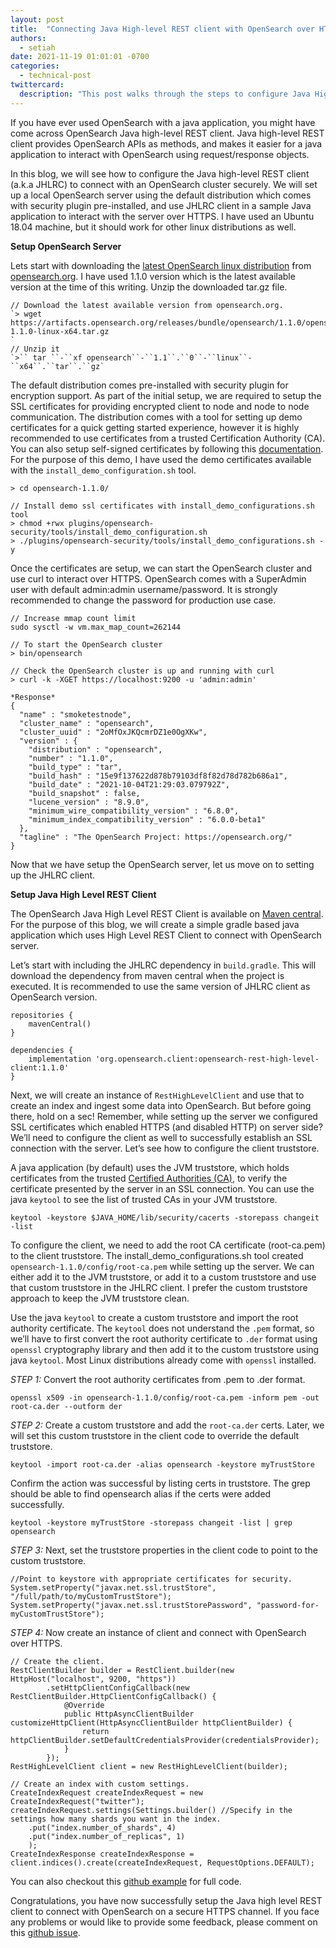 ```yaml
---
layout: post
title:  "Connecting Java High-level REST client with OpenSearch over HTTPS"
authors: 
  - setiah
date: 2021-11-19 01:01:01 -0700
categories: 
  - technical-post
twittercard:
  description: "This post walks through the steps to configure Java High-level REST client to connect with OpenSearch over HTTPS"
---
```


If you have ever used OpenSearch with a java application, you might have come across OpenSearch Java high-level REST client. Java high-level REST client provides OpenSearch APIs as methods, and makes it easier for a java application to interact with OpenSearch using request/response objects.

In this blog, we will see how to configure the Java high-level REST client (a.k.a JHLRC) to connect with an OpenSearch cluster securely. We will set up a local OpenSearch server using the default distribution which comes with security plugin pre-installed, and use JHLRC client in a sample Java application to interact with the server over HTTPS. I have used an Ubuntu 18.04 machine, but it should work for other linux distributions as well.

**Setup OpenSearch Server**

Lets start with downloading the [latest OpenSearch linux distribution](https://opensearch.org/downloads.html) from [opensearch.org](http://opensearch.org/). I have used 1.1.0 version which is the latest available version at the time of this writing. Unzip the downloaded tar.gz file.

```
// Download the latest available version from opensearch.org. 
`> wget https://artifacts.opensearch.org/releases/bundle/opensearch/1.1.0/opensearch-1.1.0-linux-x64.tar.gz
`
// Unzip it
`>`` tar ``-``xf opensearch``-``1.1``.``0``-``linux``-``x64``.``tar``.``gz`
```

The default distribution comes pre-installed with security plugin for encryption support. As part of the initial setup, we are required to setup the SSL certificates for providing encrypted client to node and node to node communication. The distribution comes with a tool for setting up demo certificates for a quick getting started experience, however it is highly recommended to use certificates from a trusted Certification Authority (CA). You can also setup self-signed certificates by following this [documentation](https://opensearch.org/docs/latest/security-plugin/configuration/generate-certificates/). For the purpose of this demo, I have used the demo certificates available with the `install_demo_configuration.sh` tool.

```
> cd opensearch-1.1.0/

// Install demo ssl certificates with install_demo_configurations.sh tool
> chmod +rwx plugins/opensearch-security/tools/install_demo_configuration.sh
> ./plugins/opensearch-security/tools/install_demo_configurations.sh -y
```

Once the certificates are setup, we can start the OpenSearch cluster and use curl to interact over HTTPS. OpenSearch comes with a SuperAdmin user with default admin:admin username/password. It is strongly recommended to change the password for production use case. 

```
// Increase mmap count limit 
sudo sysctl -w vm.max_map_count=262144

// To start the OpenSearch cluster
> bin/opensearch

// Check the OpenSearch cluster is up and running with curl
> curl -k -XGET https://localhost:9200 -u 'admin:admin'

*Response*
{
  "name" : "smoketestnode",
  "cluster_name" : "opensearch",
  "cluster_uuid" : "2oMfOxJKQcmrDZ1e0OgXKw",
  "version" : {
    "distribution" : "opensearch",
    "number" : "1.1.0",
    "build_type" : "tar",
    "build_hash" : "15e9f137622d878b79103df8f82d78d782b686a1",
    "build_date" : "2021-10-04T21:29:03.079792Z",
    "build_snapshot" : false,
    "lucene_version" : "8.9.0",
    "minimum_wire_compatibility_version" : "6.8.0",
    "minimum_index_compatibility_version" : "6.0.0-beta1"
  },
  "tagline" : "The OpenSearch Project: https://opensearch.org/"
}
```

Now that we have setup the OpenSearch server, let us move on to setting up the JHLRC client.

**Setup Java High Level REST Client**

The OpenSearch Java High Level REST Client is available on [Maven central](https://search.maven.org/search?q=a:opensearch-rest-high-level-client). For the purpose of this blog, we will create a simple gradle based java application which uses High Level REST Client to connect with OpenSearch server.

Let’s start with including the JHLRC dependency in `build.gradle`. This will download the dependency from maven central when the project is executed. It is recommended to use the same version of JHLRC client as OpenSearch version.

```
repositories {
    mavenCentral()
}

dependencies {
    implementation 'org.opensearch.client:opensearch-rest-high-level-client:1.1.0'
}
```

Next, we will create an instance of `RestHighLevelClient` and use that to create an index and ingest some data into OpenSearch. But before going there, hold on a sec! Remember, while setting up the server we configured SSL certificates which enabled HTTPS (and disabled HTTP) on server side? We’ll need to configure the client as well to successfully establish an SSL connection with the server. Let’s see how to configure the client truststore.

A java application (by default) uses the JVM truststore, which holds certificates from the trusted [Certified Authorities (CA)](https://en.wikipedia.org/wiki/Certificate_authority), to verify the certificate presented by the server in an SSL connection. You can use the java `keytool` to see the list of trusted CAs in your JVM truststore.

```
keytool -keystore $JAVA_HOME/lib/security/cacerts -storepass changeit -list 
```

To configure the client, we need to add the root CA certificate (root-ca.pem) to the client truststore. The install_demo_configurations.sh tool created `opensearch-1.1.0/config/root-ca.pem` while setting up the server. We can either add it to the JVM truststore, or add it to a custom truststore and use that custom truststore in the JHLRC client. I prefer the custom truststore approach to keep the JVM truststore clean. 

Use the java `keytool` to create a custom truststore and import the root authority certificate. The `keytool` does not understand the `.pem` format, so we’ll have to first convert the root authority certificate to `.der` format using `openssl` cryptography library and then add it to the custom truststore using java `keytool`. Most Linux distributions already come with `openssl` installed. 

_STEP 1:_ Convert the root authority certificates from .pem to .der format.

```
openssl x509 -in opensearch-1.1.0/config/root-ca.pem -inform pem -out root-ca.der --outform der
```

_STEP 2:_ Create a custom truststore and add the `root-ca.der` certs. Later, we will set this custom truststore in the client code to override the default truststore.

```
keytool -import root-ca.der -alias opensearch -keystore myTrustStore
```

Confirm the action was successful by listing certs in truststore. The grep should be able to find opensearch alias if the certs were added successfully.

```
keytool -keystore myTrustStore -storepass changeit -list | grep opensearch
```

_STEP 3:_ Next, set the truststore properties in the client code to point to the custom truststore. 

```
//Point to keystore with appropriate certificates for security.
System.setProperty("javax.net.ssl.trustStore", "/full/path/to/myCustomTrustStore");
System.setProperty("javax.net.ssl.trustStorePassword", "password-for-myCustomTrustStore");
```


_STEP 4:_ Now create an instance of client and connect with OpenSearch over HTTPS. 

```
// Create the client.
RestClientBuilder builder = RestClient.builder(new HttpHost("localhost", 9200, "https"))
        .setHttpClientConfigCallback(new RestClientBuilder.HttpClientConfigCallback() {
            @Override
            public HttpAsyncClientBuilder customizeHttpClient(HttpAsyncClientBuilder httpClientBuilder) {
                return httpClientBuilder.setDefaultCredentialsProvider(credentialsProvider);
            }
        });
RestHighLevelClient client = new RestHighLevelClient(builder);

// Create an index with custom settings.
CreateIndexRequest createIndexRequest = new CreateIndexRequest("twitter");
createIndexRequest.settings(Settings.builder() //Specify in the settings how many shards you want in the index.
    .put("index.number_of_shards", 4)
    .put("index.number_of_replicas", 1)
    );
CreateIndexResponse createIndexResponse = client.indices().create(createIndexRequest, RequestOptions.DEFAULT);
```

You can also checkout this [github example](https://github.com/setiah/OpenSearchRestClient/tree/main) for full code.

Congratulations, you have now successfully setup the Java high level REST client to connect with OpenSearch on a secure HTTPS channel. If you face any problems or would like to provide some feedback, please comment on this [github issue](https://github.com/opensearch-project/project-website/issues/440). 
